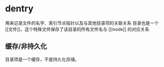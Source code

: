 # dentry
用来记录文件的名字、索引节点指针以及与其他目录项的关联关系
目录也是一个 [[文件]]，这个特殊文件保存了该目录的所有文件名与 [[inode]] 的对应关系

## 缓存/非持久化
目录项是一个缓存，不是持久化存储。

